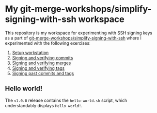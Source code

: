 # My git-merge-workshops/simplify-signing-with-ssh workspace

This repository is my workspace for experimenting with SSH signing keys as a part of [git-merge-workshops/simplify-signing-with-ssh](https://github.com/git-merge-workshops/simplify-signing-with-ssh) where I experimented with the following exercises:

1. [Setup workstation](https://github.com/git-merge-workshops/simplify-signing-with-ssh/blob/main/exercises/01-setup-workstation.md)
1. [Signing and verifying commits](https://github.com/git-merge-workshops/simplify-signing-with-ssh/blob/main/exercises/02-sign-verify-commits.md)
1. [Signing and verifying merges](https://github.com/git-merge-workshops/simplify-signing-with-ssh/blob/main/exercises/03-sign-verify-merges.md)
1. [Signing and verifying tags](https://github.com/git-merge-workshops/simplify-signing-with-ssh/blob/main/exercises/04-sign-verify-tags.md)
1. [Signing past commits and tags](https://github.com/git-merge-workshops/simplify-signing-with-ssh/blob/main/exercises/05-sign-past-commits-tags.md)


## Hello world!

The `v1.0.0` release contains the `hello-world.sh` script, which understandably displays `Hello world!`.
